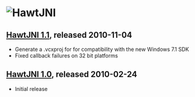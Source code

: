 ![HawtJNI](http://hawtjni.fusesource.org/images/project-logo.png)
=================================================================

[HawtJNI 1.1](http://hawtjni.fusesource.org/blog/releases/release-1-1.html), released 2010-11-04
----

* Generate a .vcxproj for for compatibility with the new Windows 7.1 SDK
* Fixed callback failures on 32 bit platforms

[HawtJNI 1.0](http://hawtjni.fusesource.org/blog/releases/2010/04/release-1-0.html), released 2010-02-24
----

* Initial release
